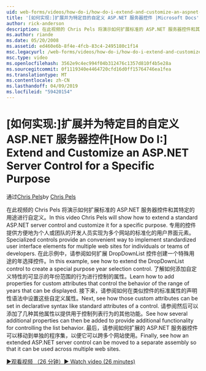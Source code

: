 ```yaml
---
uid: web-forms/videos/how-do-i/how-do-i-extend-and-customize-an-aspnet-server-control-for-a-specific-purpose
title: '[如何实现:]扩展并为特定目的自定义 ASP.NET 服务器控件 |Microsoft Docs'
author: rick-anderson
description: 在此视频的 Chris Pels 将演示如何扩展标准的 ASP.NET 服务器控件和其特定的用途进行自定义。 专用的控件提供 c...
ms.author: riande
ms.date: 05/20/2008
ms.assetid: ed460e6b-8f4e-4fcb-83c4-2495180c1f14
msc.legacyurl: /web-forms/videos/how-do-i/how-do-i-extend-and-customize-an-aspnet-server-control-for-a-specific-purpose
msc.type: video
ms.openlocfilehash: 3562e9c4ec994f04b312476c1357d810f4b5e28a
ms.sourcegitcommit: 0f1119340e4464720cfd16d0ff15764746ea1fea
ms.translationtype: MT
ms.contentlocale: zh-CN
ms.lasthandoff: 04/09/2019
ms.locfileid: "59420154"
---
```

# <a name="how-do-i-extend-and-customize-an-aspnet-server-control-for-a-specific-purpose"></a><span data-ttu-id="c98ff-104">[如何实现:]扩展并为特定目的自定义 ASP.NET 服务器控件</span><span class="sxs-lookup"><span data-stu-id="c98ff-104">[How Do I:] Extend and Customize an ASP.NET Server Control for a Specific Purpose</span></span>

<span data-ttu-id="c98ff-105">通过[Chris Pels](https://twitter.com/chrispels)</span><span class="sxs-lookup"><span data-stu-id="c98ff-105">by [Chris Pels](https://twitter.com/chrispels)</span></span>

<span data-ttu-id="c98ff-106">在此视频的 Chris Pels 将演示如何扩展标准的 ASP.NET 服务器控件和其特定的用途进行自定义。</span><span class="sxs-lookup"><span data-stu-id="c98ff-106">In this video Chris Pels will show how to extend a standard ASP.NET server control and customize it for a specific purpose.</span></span> <span data-ttu-id="c98ff-107">专用的控件提供方便地为个人或团队的开发人员实现为多个网站的标准化的用户界面元素。</span><span class="sxs-lookup"><span data-stu-id="c98ff-107">Specialized controls provide an convenient way to implement standardized user interface elements for multiple web sites for individuals or teams of developers.</span></span> <span data-ttu-id="c98ff-108">在此示例中，请参阅如何扩展 DropDownList 控件创建一个特殊用途的年选择控件。</span><span class="sxs-lookup"><span data-stu-id="c98ff-108">In this example, see how to extend the DropDownList control to create a special purpose year selection control.</span></span> <span data-ttu-id="c98ff-109">了解如何添加自定义特性的可显示的年份范围的行为进行控制的属性。</span><span class="sxs-lookup"><span data-stu-id="c98ff-109">Learn how to add properties for custom attributes that control the behavior of the range of years that can be displayed.</span></span> <span data-ttu-id="c98ff-110">接下来，请参阅如何在类似控件的标准属性的声明性语法中设置这些自定义属性。</span><span class="sxs-lookup"><span data-stu-id="c98ff-110">Next, see how those custom attributes can be set in declarative syntax like standard attributes of a control.</span></span> <span data-ttu-id="c98ff-111">请参阅然后可以添加了几种其他属性以提供用于控制列表行为的其他功能。</span><span class="sxs-lookup"><span data-stu-id="c98ff-111">See how several additional properties can then be added to provide additional functionality for controlling the list behavior.</span></span> <span data-ttu-id="c98ff-112">最后，请参阅如何扩展的 ASP.NET 服务器控件可以移动到单独的程序集，以便它可以跨多个网站使用。</span><span class="sxs-lookup"><span data-stu-id="c98ff-112">Finally, see how an extended ASP.NET server control can be moved to a separate assembly so that it can be used across multiple web sites.</span></span>

[<span data-ttu-id="c98ff-113">&#9654;观看视频 （26 分钟）</span><span class="sxs-lookup"><span data-stu-id="c98ff-113">&#9654; Watch video (26 minutes)</span></span>](https://channel9.msdn.com/Blogs/ASP-NET-Site-Videos/how-do-i-extend-and-customize-an-aspnet-server-control-for-a-specific-purpose)
